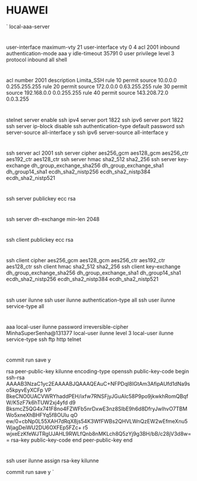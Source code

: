 # HUAWEI
`
local-aaa-server
#
user-interface maximum-vty 21
user-interface vty 0 4
acl 2001 inbound
authentication-mode aaa
y
idle-timeout 35791 0
user privilege level 3
protocol inbound all
shell
#
acl number 2001
description Limita_SSH
rule 10 permit source 10.0.0.0 0.255.255.255
rule 20 permit source 172.0.0.0 0.63.255.255
rule 30 permit source 192.168.0.0 0.0.255.255
rule 40 permit source 143.208.72.0 0.0.3.255
#

stelnet server enable
ssh ipv4 server port 1822
ssh ipv6 server port 1822
ssh server ip-block disable
ssh authentication-type default password
ssh server-source all-interface
y
ssh ipv6 server-source all-interface
y

#
ssh server acl 2001
ssh server cipher aes256_gcm aes128_gcm aes256_ctr aes192_ctr aes128_ctr
ssh server hmac sha2_512 sha2_256
ssh server key-exchange dh_group_exchange_sha256 dh_group_exchange_sha1 dh_group14_sha1 ecdh_sha2_nistp256 ecdh_sha2_nistp384 ecdh_sha2_nistp521
#
ssh server publickey ecc rsa
#
ssh server dh-exchange min-len 2048
#
ssh client publickey ecc rsa
#
ssh client cipher aes256_gcm aes128_gcm aes256_ctr aes192_ctr aes128_ctr
ssh client hmac sha2_512 sha2_256
ssh client key-exchange dh_group_exchange_sha256 dh_group_exchange_sha1 dh_group14_sha1 ecdh_sha2_nistp256 ecdh_sha2_nistp384 ecdh_sha2_nistp521
#

ssh user ilunne
ssh user ilunne authentication-type all
ssh user ilunne service-type all

#
aaa
local-user ilunne password irreversible-cipher MinhaSuperSenha@131377
local-user ilunne level 3
local-user ilunne service-type ssh ftp http telnet
#



commit
run save
y

rsa peer-public-key kilunne encoding-type openssh
 public-key-code begin
  ssh-rsa AAAAB3NzaC1yc2EAAAABJQAAAQEAuC+NFPDqI8IGtAm3AfipAUfd1dNa9so5kpyvEyXCFp                                                                                                                                                                                                                                      VP
  BkeCNO0UACVWRYhaddPEH/ixfw7RNSFjyJGuAlc58P9po9jkwkhRomQBqfW/K5zF7k6hTUW2xj4yfd                                                                                                                                                                                                                                      d9
  BksmcZ5QG4x741F8no4FZWFb5nrDxwE3nz8SlbE9h6d8DfryJwlhvO7TBMWo5xneXhBHFYq5f8OUlu                                                                                                                                                                                                                                      qO
  ew/0+cbNp0L55XAH7dRqX8js54K3WfFWBs2QHVLWnQzEW2wEfmeXnu5WjagDeiWU2DU6OXFEp5FZc+                                                                                                                                                                                                                                      r5
  wjxeEzKfeWJTRgUJAHL9RWLfQnb8nMKLch8Q5zYj9g3BH/bB/c28jV3d8w== rsa-key
 public-key-code end
 peer-public-key end
#
ssh user ilunne assign rsa-key kilunne

commit
run save
y
`
